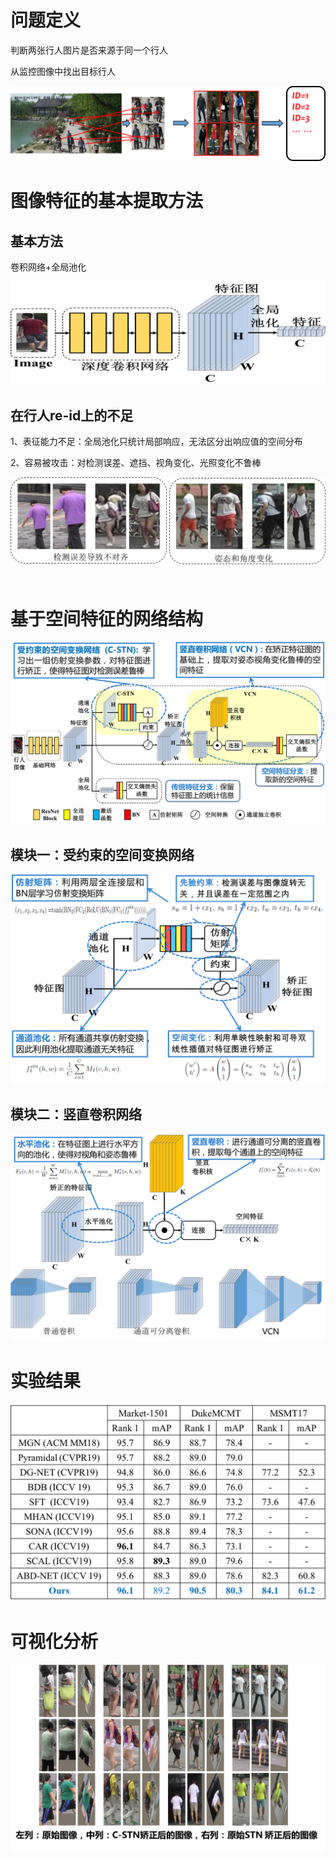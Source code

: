 # 问题定义

判断两张行人图片是否来源于同一个行人

从监控图像中找出目标行人

![image](/img/1.png)



# 图像特征的基本提取方法

## 基本方法
卷积网络+全局池化

![image](/img/2.png)

## 在行人re-id上的不足

1、表征能力不足：全局池化只统计局部响应，无法区分出响应值的空间分布

2、容易被攻击：对检测误差、遮挡、视角变化、光照变化不鲁棒

![image](/img/4.png)
<br />
<br />

# 基于空间特征的网络结构

![image](/img/6.png)

## 模块一：受约束的空间变换网络

![image](/img/8.png)

## 模块二：竖直卷积网络

![image](/img/7.png)


# 实验结果
![image](/img/9.png)

# 可视化分析
![image](/img/10.png)

